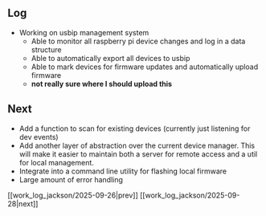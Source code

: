 ## Log
- Working on usbip management system
	- Able to monitor all raspberry pi device changes and log in a data structure 
	- Able to automatically export all devices to usbip
	- Able to mark devices for firmware updates and automatically upload firmware
	- **not really sure where I should upload this**
## Next
- Add a function to scan for existing devices (currently just listening for dev events)
- Add another layer of abstraction over the current device manager. This will make it easier to maintain both a server for remote access and a util for local management. 
- Integrate into a command line utility for flashing local firmware
- Large amount of error handling 

[[work_log_jackson/2025-09-26|prev]] [[work_log_jackson/2025-09-28|next]]
